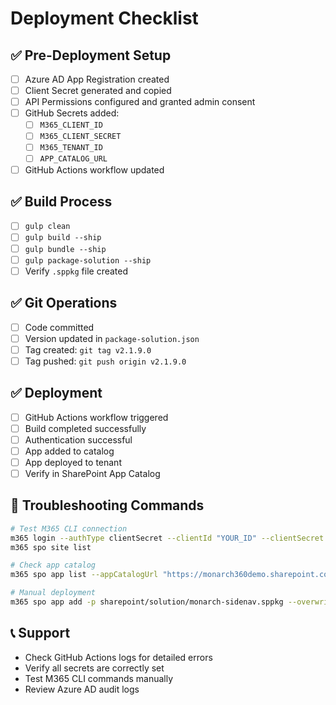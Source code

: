 # Deployment Checklist

## ✅ Pre-Deployment Setup

- [ ] Azure AD App Registration created
- [ ] Client Secret generated and copied
- [ ] API Permissions configured and granted admin consent
- [ ] GitHub Secrets added:
  - [ ] `M365_CLIENT_ID`
  - [ ] `M365_CLIENT_SECRET`
  - [ ] `M365_TENANT_ID`
  - [ ] `APP_CATALOG_URL`
- [ ] GitHub Actions workflow updated

## ✅ Build Process

- [ ] `gulp clean`
- [ ] `gulp build --ship`
- [ ] `gulp bundle --ship`
- [ ] `gulp package-solution --ship`
- [ ] Verify `.sppkg` file created

## ✅ Git Operations

- [ ] Code committed
- [ ] Version updated in `package-solution.json`
- [ ] Tag created: `git tag v2.1.9.0`
- [ ] Tag pushed: `git push origin v2.1.9.0`

## ✅ Deployment

- [ ] GitHub Actions workflow triggered
- [ ] Build completed successfully
- [ ] Authentication successful
- [ ] App added to catalog
- [ ] App deployed to tenant
- [ ] Verify in SharePoint App Catalog

## 🔧 Troubleshooting Commands

```bash
# Test M365 CLI connection
m365 login --authType clientSecret --clientId "YOUR_ID" --clientSecret "YOUR_SECRET" --tenant "YOUR_TENANT"
m365 spo site list

# Check app catalog
m365 spo app list --appCatalogUrl "https://monarch360demo.sharepoint.com/sites/appcatalog"

# Manual deployment
m365 spo app add -p sharepoint/solution/monarch-sidenav.sppkg --overwrite --appCatalogUrl "https://monarch360demo.sharepoint.com/sites/appcatalog"
```

## 📞 Support

- Check GitHub Actions logs for detailed errors
- Verify all secrets are correctly set
- Test M365 CLI commands manually
- Review Azure AD audit logs 